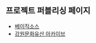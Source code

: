 <h2>프로젝트 퍼블리싱 페이지</h2>
<ul>
  <li><a href="basic" target="_blank">베이직소스</a></li>
  <li><a href="culture/index_list.html" target="_blank">강원문화유산 아카이브</a></li>
</ul>
